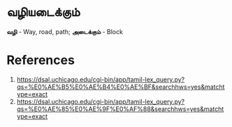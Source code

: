 # வழியடைக்கும்
**வழி** - Way, road, path;
**அடைக்கும்** - Block


# References
1. https://dsal.uchicago.edu/cgi-bin/app/tamil-lex_query.py?qs=%E0%AE%B5%E0%AE%B4%E0%AE%BF&searchhws=yes&matchtype=exact
2. https://dsal.uchicago.edu/cgi-bin/app/tamil-lex_query.py?qs=%E0%AE%85%E0%AE%9F%E0%AF%88&searchhws=yes&matchtype=exact
